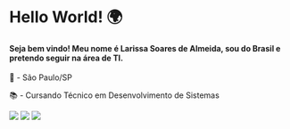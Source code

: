 # Hello World! 🌍


#### Seja bem vindo! Meu nome é Larissa Soares de Almeida, sou do Brasil e pretendo seguir na área de TI.

📍 - São Paulo/SP

📚 - Cursando Técnico em Desenvolvimento de Sistemas 

[<img src="https://img.shields.io/badge/linkedin-%230077B5.svg?&style=for-the-badge&logo=linkedin&logoColor=white" />](https://www.linkedin.com/in/larizwn/)
[<img src = "https://img.shields.io/badge/instagram-%23E4405F.svg?&style=for-the-badge&logo=instagram&logoColor=white">](https://www.instagram.com/larizwn/)
[<img src="https://img.shields.io/badge/twitter-%231DA1F2.svg?&style=for-the-badge&logo=twitter&logoColor=white" />](https://twitter.com/larizwn) 







